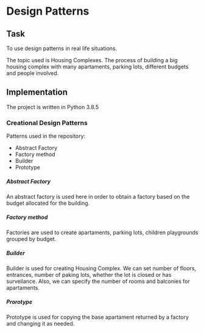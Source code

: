 # Design Patterns

## Task
To use design patterns in real life situations. 

The topic used is Housing Complexes. The process of building a big housing complex with many apartaments, parking lots, different budgets and people involved.

## Implementation
The project is written in Python 3.8.5

### Creational Design Patterns

Patterns used in the repository:

* Abstract Factory
* Factory method
* Builder
* Prototype

##### Abstract Factory

An abstract factory is used here in order to obtain a factory based on the budget allocated for the building. 

##### Factory method

Factories are used to create apartaments, parking lots, children playgrounds grouped by budget.

##### Builder

Builder is used for creating Housing Complex. We can set number of floors, entrances, number of paking lots, whether the lot is closed or has 
surveilance. Also, we can specify the number of rooms and balconies for apartaments. 

##### Prorotype
Prototype is used for copying the base apartament returned by a factory and changing it as needed.

